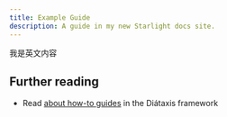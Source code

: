 ```yaml
---
title: Example Guide
description: A guide in my new Starlight docs site.
---
```


我是英文内容

## Further reading

- Read [about how-to guides](https://diataxis.fr/how-to-guides/) in the Diátaxis framework
